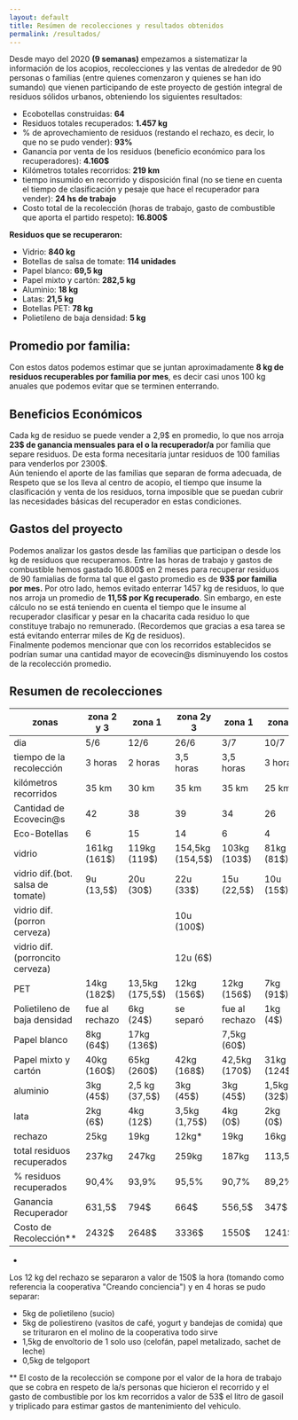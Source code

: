 ```yaml
---
layout: default
title: Resúmen de recolecciones y resultados obtenidos
permalink: /resultados/
---
```


Desde mayo del 2020  __(9 semanas)__ empezamos a sistematizar la información de los acopios, recolecciones y las ventas de alrededor de 90 personas o familias (entre quienes comenzaron y quienes se han ido sumando) que vienen participando de este proyecto de gestión integral de residuos sólidos urbanos, obteniendo los siguientes resultados:

- Ecobotellas construidas: __64__  
- Residuos totales recuperados: __1.457 kg__    
- % de aprovechamiento de residuos (restando el rechazo, es decir, lo que no se pudo vender): __93%__   
- Ganancia por venta de los residuos (beneficio económico para los recuperadores): __4.160$__  
- Kilómetros totales recorridos: __219 km__   
- tiempo insumido en recorrido y disposición final (no se tiene en cuenta el tiempo de clasificación y pesaje que hace el recuperador para vender): __24 hs de trabajo__  
- Costo total de la recolección (horas de trabajo, gasto de combustible que aporta el partido respeto): __16.800$__    

__Residuos que se recuperaron:__   
- Vidrio: __840 kg__  
- Botellas de salsa de tomate: __114 unidades__  
- Papel blanco: __69,5 kg__   
- Papel mixto y cartón: __282,5 kg__   
- Aluminio: __18 kg__   
- Latas: __21,5 kg__   
- Botellas PET: __78 kg__   
- Polietileno de baja densidad: __5 kg__   

## Promedio por familia:  
Con estos datos podemos estimar que se juntan aproximadamente __8 kg de residuos recuperables por familia por mes__, es decir casi unos 100 kg anuales que podemos evitar que se terminen enterrando.  

## Beneficios Económicos
Cada kg de residuo se puede vender a 2,9$ en promedio, lo que nos arroja __23$ de ganancia mensuales para el o la recuperador/a__ por familia que separe residuos. De esta forma necesitaría juntar residuos de 100 familias para venderlos por 2300$.  
Aún teniendo el aporte de las familias que separan de forma adecuada, de Respeto que se los lleva al centro de acopio, el tiempo que insume la clasificación y venta de los residuos, torna imposible que se puedan cubrir las necesidades básicas del recuperador en estas condiciones.    

## Gastos del proyecto
Podemos analizar los gastos desde las familias que participan o desde los kg de residuos que recuperamos. Entre las horas de trabajo y gastos de combustible hemos gastado 16.800$ en 2 meses para recuperar residuos de 90 famialias de forma tal que el gasto promedio es de __93$ por familia por mes.__ Por otro lado, hemos evitado enterrar 1457 kg de residuos, lo que nos arroja un promedio de __11,5$ por Kg recuperado__. Sin embargo, en este cálculo no se está teniendo en cuenta el tiempo que le insume al recuperador clasificar y pesar en la chacarita cada residuo lo que constituye trabajo no remunerado. (Recordemos que gracias a esa tarea se está evitando enterrar miles de Kg de residuos).  
Finalmente podemos mencionar que con los recorridos establecidos se podrían sumar una cantidad mayor de ecovecin@s disminuyendo los costos de la recolección promedio.  

## Resumen de recolecciones  

  | zonas                             | zona 2 y 3      | zona 1          | zona 2y 3        | zona 1       | zona 2       | zona 3       | zona 1       |
  |-----------------------------------|-----------------|-----------------|------------------|--------------|--------------|--------------|--------------|
  | dia                               | 5/6             | 12/6            | 26/6             | 3/7	        |10/7          |17/7          | 24/7         |
  | tiempo de la recolección          | 3 horas         | 2 horas         | 3,5 horas        | 3,5 horas    | 3 horas      | 3 horas      |4,5 horas     |
  | kilómetros recorridos             | 35 km           | 30 km           | 35 km            | 35 km        | 25 km        | 24 km        | 35 km        |
  | Cantidad de Ecovecin@s            | 42              | 38              | 39               | 34           | 26           | 13           | 47           |
  | Eco-Botellas                      | 6               | 15              | 14               | 6            | 4            | 7            | 12           |
  | vidrio                            | 161kg (161$)    | 119kg (119$)    | 154,5kg (154,5$) | 103kg (103$) | 81kg (81$)   | 81kg (81$)   |  141kg (141$)|
  | vidrio dif.(bot. salsa de tomate) | 9u (13,5$)      | 20u (30$)       | 22u (33$)        | 15u (22,5$)  | 10u (15$)    | 4u (6$)      | 34u (51$)    |
  | vidrio dif. (porron cerveza)      |                 |                 | 10u (100$)       |              |              |              |              |
  | vidrio dif. (porroncito cerveza)  |                 |                 | 12u (6$)         |              |              |              |              |
  | PET                               | 14kg (182$)     | 13,5kg (175,5$) | 12kg (156$)      | 12kg (156$)  |7kg (91$)     |5kg (65$)     |14,5kg (188,5$)|
  | Polietileno de baja densidad      | fue al rechazo  | 6kg (24$)       | se separó        |fue al rechazo|1kg (4$)      |1kg (4$)      | 3kg (12$)    |
  | Papel blanco                      | 8kg (64$)       | 17kg (136$)     |                  | 7,5kg (60$)  |              |              | 37kg (296$)  |
  | Papel mixto y cartón              | 40kg (160$)     | 65kg (260$)     |  42kg (168$)     | 42,5kg (170$)|31kg (124$)   | 18kg (72$)   | 44kg (176$)  |
  | aluminio                          | 3kg (45$)       | 2,5 kg (37,5$)  | 3kg (45$)        | 3kg (45$)    | 1,5kg (32$)  |              |5kg (75$)     |
  | lata                              | 2kg (6$)        | 4kg (12$)       | 3,5kg (1,75$)    | 4kg (0$)     |2kg (0$)      |   1kg (0$)   | 5kg (0$)     |
  | rechazo                           | 25kg            | 19kg            | 12kg*            | 19kg         | 16kg         | 5kg          |  25kg        |
  | total residuos recuperados        | 237kg           | 247kg           | 259kg            | 187kg        | 113,5kg      |  110kg       | 283kg        |
  | % residuos recuperados            |  90,4%          |  93,9%          | 95,5%            |  90,7%       |  89,2%       |  95,6%       |  92,5%       |
  | Ganancia Recuperador              |        631,5$   |   794$          |  664$            |   556,5$     | 347$         | 228$         |  939,5$      |
  | Costo de Recolección**            |       2432$     |  2648$          |  3336$           |  1550$       |  1241$       |  2257$       | 3342$        |

*
Los 12 kg del rechazo se separaron a valor de 150$ la hora (tomando como referencia la cooperativa "Creando conciencia") y en 4 horas se pudo separar:  
- 5kg de polietileno (sucio)  
- 5kg de poliestireno (vasitos de café, yogurt y bandejas de comida) que se trituraron en el molino de la cooperativa todo sirve  
- 1,5kg de envoltorio de 1 solo uso (celofán, papel metalizado, sachet de leche)   
- 0,5kg de telgoport  

** El costo de la recolección se compone por el valor de la hora de trabajo que se cobra en respeto de la/s personas que hicieron el recorrido y el gasto de combustible por los km recorridos a valor de 53$ el litro de gasoil y triplicado para estimar gastos de mantenimiento del vehiculo.  

